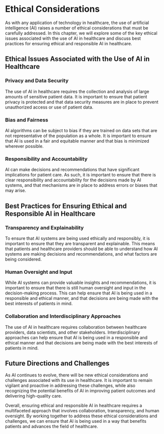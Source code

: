 Ethical Considerations
======================

As with any application of technology in healthcare, the use of artificial intelligence (AI) raises a number of ethical considerations that must be carefully addressed. In this chapter, we will explore some of the key ethical issues associated with the use of AI in healthcare and discuss best practices for ensuring ethical and responsible AI in healthcare.

Ethical Issues Associated with the Use of AI in Healthcare
----------------------------------------------------------

### Privacy and Data Security

The use of AI in healthcare requires the collection and analysis of large amounts of sensitive patient data. It is important to ensure that patient privacy is protected and that data security measures are in place to prevent unauthorized access or use of patient data.

### Bias and Fairness

AI algorithms can be subject to bias if they are trained on data sets that are not representative of the population as a whole. It is important to ensure that AI is used in a fair and equitable manner and that bias is minimized wherever possible.

### Responsibility and Accountability

AI can make decisions and recommendations that have significant implications for patient care. As such, it is important to ensure that there is clear responsibility and accountability for the decisions made by AI systems, and that mechanisms are in place to address errors or biases that may arise.

Best Practices for Ensuring Ethical and Responsible AI in Healthcare
--------------------------------------------------------------------

### Transparency and Explainability

To ensure that AI systems are being used ethically and responsibly, it is important to ensure that they are transparent and explainable. This means that patients and healthcare providers should be able to understand how AI systems are making decisions and recommendations, and what factors are being considered.

### Human Oversight and Input

While AI systems can provide valuable insights and recommendations, it is important to ensure that there is still human oversight and input in the decision-making process. This can help ensure that AI is being used in a responsible and ethical manner, and that decisions are being made with the best interests of patients in mind.

### Collaboration and Interdisciplinary Approaches

The use of AI in healthcare requires collaboration between healthcare providers, data scientists, and other stakeholders. Interdisciplinary approaches can help ensure that AI is being used in a responsible and ethical manner and that decisions are being made with the best interests of patients in mind.

Future Directions and Challenges
--------------------------------

As AI continues to evolve, there will be new ethical considerations and challenges associated with its use in healthcare. It is important to remain vigilant and proactive in addressing these challenges, while also recognizing the potential benefits of AI in improving patient outcomes and delivering high-quality care.

Overall, ensuring ethical and responsible AI in healthcare requires a multifaceted approach that involves collaboration, transparency, and human oversight. By working together to address these ethical considerations and challenges, we can ensure that AI is being used in a way that benefits patients and advances the field of healthcare.
